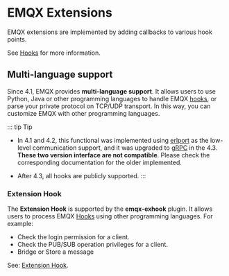 # EMQX Extensions

EMQX extensions are implemented by adding callbacks to various hook points.

See [Hooks](hooks.md) for more information.

## Multi-language support

Since 4.1, EMQX provides **multi-language support**. It allows users to use Python, Java or other programming languages to handle EMQX [hooks](./hooks.md), or parse your private protocol on TCP/UDP transport. In this way, you can customize EMQX with other programming languages.

::: tip Tip

- In 4.1 and 4.2, this functional was implemented using [erlport](https://github.com/emqx/erlport) as the low-level communication support, and it was upgraded to [gRPC](https://grpc.io) in the 4.3. **These two version interface are not compatible**. Please check the corresponding documentation for the older implemented.

- After 4.3, all hooks are publicly supported.
:::


### Extension Hook

The **Extension Hook** is supported by the **emqx-exhook** plugin. It allows users to process EMQX [Hooks](hooks.md) using other programming languages. For example:

- Check the login permission for a client.
- Check the PUB/SUB operation privileges for a client.
- Bridge or Store a message

See: [Extension Hook](./lang-exhook.md).

<!-- ### Extension Protocol -->

<!-- The **Extension Protocol** is supported by the **emqx-exproto** plugin. It allows users to implement their private access protocol using other programming languages. In the `emqx-exproto`, you can: -->

<!-- - Establish a connection based on TCP/SSL/UDP/DTLS -->
<!-- - Subscribe a topic to receive messages and deliver it to your client -->
<!-- - Parse bytes and publish it to EMQX -->


<!-- ### Legacy solutions -->

<!-- Prior to EMQX 4.1, only Lua support was included, and it was implemented by `emqx-lua-hook`. This plugin only supports handling of hooks, not protocol access. -->

<!-- See: [Lua Support](lang-lua.md). -->
